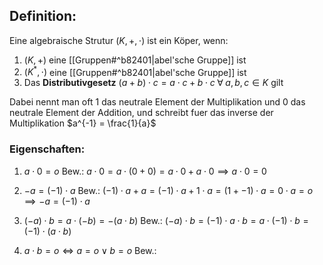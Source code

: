 ## Definition:
Eine algebraische Strutur $(K, +, \cdot)$ ist ein Köper, wenn:
1. $(K, +)$ eine [[Gruppen#^b82401|abel'sche Gruppe]] ist
2. $(K^*, \cdot)$ eine [[Gruppen#^b82401|abel'sche Gruppe]] ist
3. Das **Distributivgesetz** $(a + b) \cdot c = a \cdot c + b \cdot c  \; \forall \; a,b,c \in K$ gilt

Dabei nennt man oft $1$ das neutrale Element der Multiplikation und $0$ das neutrale Element der Addition, und schreibt fuer das inverse der Multiplikation $a^{-1} = \frac{1}{a}$ 
### Eigenschaften:
1. $a \cdot 0 = o$ 
Bew.:
	$a \cdot 0 = a \cdot (0 + 0) = a \cdot 0 + a \cdot 0 \implies a \cdot 0 = 0$ 

2. $-a = (-1)\cdot a$ 
Bew.:
	$(-1) \cdot  a + a = (-1 ) \cdot a + 1 \cdot a = (1 + -1) \cdot a = 0 \cdot a =  o \implies -a = (-1)\cdot a$

3. $(-a)\cdot  b = a \cdot (-b) = -(a \cdot b)$ 
Bew.:
	$(-a) \cdot b = (-1) \cdot a \cdot b = a \cdot (-1) \cdot b = (-1) \cdot (a \cdot b)$

4. $a \cdot b = o \Leftrightarrow a = o \lor b = o$ 
Bew.:
	